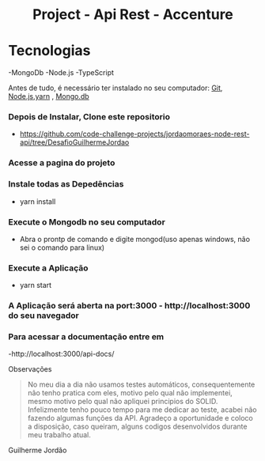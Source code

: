 <h1 align="center">
    Project - Api Rest  - Accenture
</h1>

# Tecnologias
-MongoDb
-Node.js
-TypeScript


Antes de tudo, é necessário ter instalado no seu computador:
[Git](https://git-scm.com), [Node.js](https://nodejs.org/en/),[yarn](https://classic.yarnpkg.com/en/docs/install/#windows-stable) , [Mongo.db](https://www.mongodb.com/)

### Depois de Instalar, Clone este repositorio
- https://github.com/code-challenge-projects/jordaomoraes-node-rest-api/tree/DesafioGuilhermeJordao
### Acesse a pagina do projeto
### Instale todas as Depedências
- yarn install
### Execute o Mongodb no seu computador
- Abra o prontp de comando e digite mongod(uso apenas windows, não sei o comando para linux)
### Execute a Aplicação
- yarn start
### A Aplicação será aberta na port:3000 - http://localhost:3000 do seu navegador

### Para acessar a documentação entre em
-http://localhost:3000/api-docs/


Observações

> No meu dia a dia não usamos testes automáticos, consequentemente não tenho pratica com eles, motivo pelo qual não implementei, mesmo motivo pelo qual não apliquei principios do SOLID.
> Infelizmente tenho pouco tempo para me dedicar ao teste, acabei não fazendo algumas funções da API.
> Agradeço a oportunidade e coloco a disposição, caso queiram, alguns codigos desenvolvidos durante meu trabalho atual.

Guilherme Jordão

